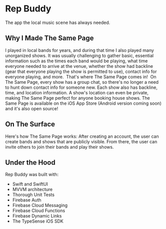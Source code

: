 # Rep Buddy
The app the local music scene has always needed.

<!--<p align="center">-->
<!--    <img src="https://github.com/julianworden/RepBuddy/blob/main/READMEImages/iOS/ExerciseDetailsView.png" width=30% height=30%> <img src="https://github.com/julianworden/RepBuddy/blob/main/READMEImages/iOS/WorkoutDetailsView.png" width=30% height=30%>-->
<!--</p>-->
<!---->
<!--<p align="center">-->
<!--    <img src="https://github.com/julianworden/RepBuddy/blob/main/READMEImages/watchOS/ExerciseDetailsView.png" width=25% height=25%> <img src="https://github.com/julianworden/RepBuddy/blob/main/READMEImages/watchOS/WorkoutDetailsView.png" width=25% height=25%>-->
<!--</p>-->

## Why I Made The Same Page

I played in local bands for years, and during that time I also played many unorganized shows. It was usually challenging to gather basic, essential information such as the times each band would be playing, what time everyone needed to arrive at the venue, whether the show had backline (gear that everyone playing the show is permitted to use), contact info for everyone playing, and more.
​
That's where The Same Page comes in!
​
On The Same Page, every show has a group chat, so there's no longer a need to hunt down contact info for someone new. Each show also has backline, time, and location information. A show's location can even be private, making The Same Page perfect for anyone booking house shows. The Same Page is available on the iOS App Store (Android version coming soon) and it's also open source!

## On The Surface
Here's how The Same Page works: After creating an account, the user can create bands and shows that are publicly visible. From there, the user can invite others to join their bands and play their shows. 

## Under the Hood
Rep Buddy was built with:

- Swift and SwiftUI
- MVVM architecture
- Thorough Unit Tests
- Firebase Auth
- Firebase Cloud Messaging
- Firebase Cloud Functions
- Firebase Dynamic Links
- The TypeSense iOS SDK
